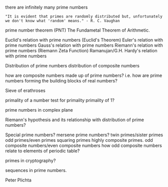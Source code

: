 there are infinitely many prime numbers

```
"It is evident that primes are randomly distributed but, unfortunately we don't know what 'random' means." - R. C. Vaughan
```

prime number theorem (PNT)
The Fundametal Theorem of Arithmetic.

Euclid's relation with prime numbers (Euclid's Theorem)
Euler's relation with prime numbers
Gauss's relation with prime numbers
Riemann's relation with prime numbers (Riemann Zeta Function)
Ramanujan/G.H. Hardy's relation with prime numbers

Distribution of prime numbers
distribution of composite numbers

how are composite numbers made up of prime numbers?
i.e. how are prime numbers forming the building blocks of real numbers?

Sieve of erathroses

primality of a number
test for primality
primality of 1?

prime numbers in complex plane

Riemann's hypothesis and its relationship with distribution of prime numbers?

Special prime numbers?
mersene prime numbers?
twin primes/sister primes
odd primes/even primes
squaring primes
highly composite primes.
odd composite numbers/even composite numbers
how odd composite numbers relate to elements of periodic table?

primes in cryptography?


sequences in prime numbers.



Peter Plichta
